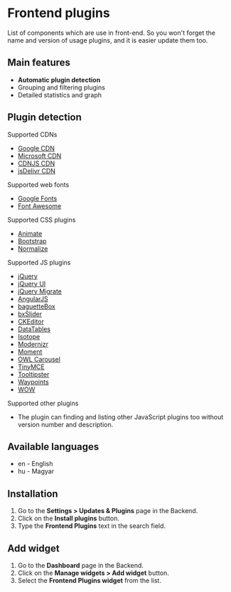 # Frontend plugins
List of components which are use in front-end. So you won't forget the name and version of usage plugins, and it is easier update them too.

## Main features
* __Automatic plugin detection__
* Grouping and filtering plugins
* Detailed statistics and graph

## Plugin detection
Supported CDNs
* [Google CDN](https://developers.google.com/speed/libraries)
* [Microsoft CDN](https://www.asp.net)
* [CDNJS CDN](https://cdnjs.com)
* [jsDelivr CDN](https://www.jsdelivr.com)

Supported web fonts
* [Google Fonts](https://www.google.com/fonts)
* [Font Awesome](http://fontawesome.io/icons)

Supported CSS plugins
* [Animate](https://daneden.github.io/animate.css)
* [Bootstrap](http://getbootstrap.com)
* [Normalize](https://necolas.github.io/normalize.css)

Supported JS plugins
* [jQuery](http://jquery.com)
* [jQuery UI](http://jqueryui.com)
* [jQuery Migrate](https://github.com/jquery/jquery-migrate)
* [AngularJS](https://angularjs.org)
* [baguetteBox](https://feimosi.github.io/baguetteBox.js)
* [bxSlider](http://bxslider.com)
* [CKEditor](http://ckeditor.com)
* [DataTables](https://datatables.net)
* [Isotope](http://isotope.metafizzy.co)
* [Modernizr](https://modernizr.com)
* [Moment](http://momentjs.com)
* [OWL Carousel](http://www.owlgraphic.com/owlcarousel)
* [TinyMCE](https://www.tinymce.com)
* [Tooltipster](http://iamceege.github.io/tooltipster)
* [Waypoints](http://imakewebthings.com/waypoints)
* [WOW](http://mynameismatthieu.com/WOW)

Supported other plugins
* The plugin can finding and listing other JavaScript plugins too without version number and description.

## Available languages
* en - English
* hu - Magyar

## Installation
1. Go to the __Settings > Updates & Plugins__ page in the Backend.
1. Click on the __Install plugins__ button.
1. Type the __Frontend Plugins__ text in the search field.

## Add widget
1. Go to the __Dashboard__ page in the Backend.
1. Click on the __Manage widgets > Add widget__ button.
1. Select the __Frontend Plugins widget__ from the list.

